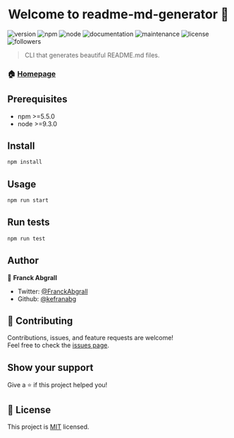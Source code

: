 <h1 align="center">Welcome to readme-md-generator 👋</h1>

![version](https://img.shields.io/badge/version-0.5.0-blue.svg?cacheSeconds=2592000)
![npm](https://img.shields.io/badge/npm-%3E%3D5.5.0-blue.svg)
![node](https://img.shields.io/badge/node-%3E%3D9.3.0-blue.svg)
![documentation](https://img.shields.io/badge/documentation-yes-brightgreen.svg)
![maintenance](https://img.shields.io/badge/Maintained-yes-green.svg)
![license](https://img.shields.io/badge/License-MIT-yellow.svg)
![followers](https://img.shields.io/twitter/follow/:FranckAbgrall.svg?style=social)

> CLI that generates beautiful README.md files.

### 🏠 [Homepage](#)

## Prerequisites

- npm >=5.5.0
- node >=9.3.0

## Install

```bash
npm install
```

## Usage

```bash
npm run start
```

## Run tests

```bash
npm run test
```
## Author

👤 **Franck Abgrall**

- Twitter: [@FranckAbgrall](https://twitter.com/FranckAbgrall)
- Github: [@kefranabg](https://github.com/kefranabg)

## 🤝 Contributing

Contributions, issues, and feature requests are welcome!<br />
Feel free to check the [issues page](#).

## Show your support

Give a ⭐️ if this project helped you!

## 📝 License

This project is [MIT](https://opensource.org/licenses/MIT) licensed.
